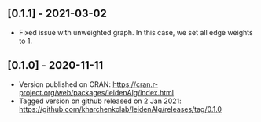 ## [0.1.1] - 2021-03-02

* Fixed issue with unweighted graph. In this case, we set all edge weights to 1. 


## [0.1.0] - 2020-11-11

* Version published on CRAN: https://cran.r-project.org/web/packages/leidenAlg/index.html
* Tagged version on github released on 2 Jan 2021: https://github.com/kharchenkolab/leidenAlg/releases/tag/0.1.0